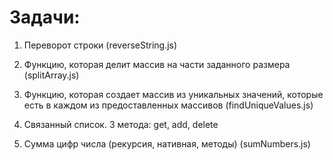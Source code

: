 # Задачи:

1.    Переворот строки
      (reverseString.js)

2.    Функцию, которая делит массив на части заданного размера
      (splitArray.js)

3.    Функцию, которая создает массив из уникальных значений, которые есть в каждом из предоставленных массивов
      (findUniqueValues.js)

4.    Связанный список. 3 метода: get, add, delete

5.    Сумма цифр числа (рекурсия, нативная, методы)
      (sumNumbers.js)
